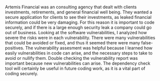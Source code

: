 Artemis Financial was an consulting agency that dealt with clients investments, retirements, and general financial well being. They wanted a secure application for clients to see their investments, as leaked financial information could be very damaging. For this reason it is important to code securely, and if there is a large enough security leak a company could go out of business. Looking at the software vulnerabilities, I analyzed how severe the risks were in each vulnerability. There were many vulnerabilities that could be avoided or fixed, and thus it seemed there were many false-positives. The vulnerability assesment was helpful because I learned how easily vulnerabilities in code can arise, and the necessary steps to take to avoid or nullify them. Double checking the vulnerability report was important because new vulnerabilities can arise. The dependency check tool will certainly be useful in future coding work, as it is a vital part of coding securely. 
